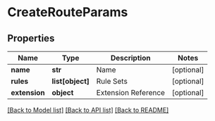 # CreateRouteParams

## Properties
Name | Type | Description | Notes
------------ | ------------- | ------------- | -------------
**name** | **str** | Name | [optional] 
**rules** | **list[object]** | Rule Sets | [optional] 
**extension** | **object** | Extension Reference | [optional] 

[[Back to Model list]](../README.md#documentation-for-models) [[Back to API list]](../README.md#documentation-for-api-endpoints) [[Back to README]](../README.md)


